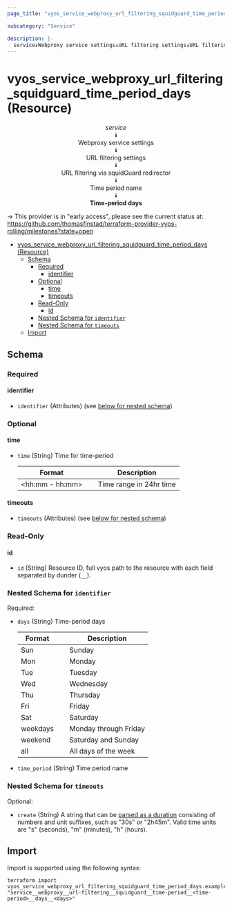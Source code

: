 ```yaml
---
page_title: "vyos_service_webproxy_url_filtering_squidguard_time_period_days Resource - vyos"

subcategory: "Service"

description: |-
  service⯯Webproxy service settings⯯URL filtering settings⯯URL filtering via squidGuard redirector⯯Time period name⯯Time-period days
---
```


# vyos_service_webproxy_url_filtering_squidguard_time_period_days (Resource)
<center>


*service*  
⯯  
Webproxy service settings  
⯯  
URL filtering settings  
⯯  
URL filtering via squidGuard redirector  
⯯  
Time period name  
⯯  
**Time-period days**


</center>

-> This provider is in "early access", please see the current status at: https://github.com/thomasfinstad/terraform-provider-vyos-rolling/milestones?state=open

<!--TOC-->

- [vyos_service_webproxy_url_filtering_squidguard_time_period_days (Resource)](#vyos_service_webproxy_url_filtering_squidguard_time_period_days-resource)
  - [Schema](#schema)
    - [Required](#required)
      - [identifier](#identifier)
    - [Optional](#optional)
      - [time](#time)
      - [timeouts](#timeouts)
    - [Read-Only](#read-only)
      - [id](#id)
    - [Nested Schema for `identifier`](#nested-schema-for-identifier)
    - [Nested Schema for `timeouts`](#nested-schema-for-timeouts)
  - [Import](#import)

<!--TOC-->

<!-- schema generated by tfplugindocs -->
## Schema

### Required

#### identifier
- `identifier` (Attributes) (see [below for nested schema](#nestedatt--identifier))

### Optional

#### time
- `time` (String) Time for time-period

    |  Format           &emsp;|  Description              |
    |-------------------|---------------------------|
    |  &lt;hh:mm - hh:mm&gt;  &emsp;|  Time range in 24hr time  |
#### timeouts
- `timeouts` (Attributes) (see [below for nested schema](#nestedatt--timeouts))

### Read-Only

#### id
- `id` (String) Resource ID, full vyos path to the resource with each field separated by dunder (`__`).

<a id="nestedatt--identifier"></a>
### Nested Schema for `identifier`

Required:

- `days` (String) Time-period days

    |  Format    &emsp;|  Description            |
    |------------|-------------------------|
    |  Sun       &emsp;|  Sunday                 |
    |  Mon       &emsp;|  Monday                 |
    |  Tue       &emsp;|  Tuesday                |
    |  Wed       &emsp;|  Wednesday              |
    |  Thu       &emsp;|  Thursday               |
    |  Fri       &emsp;|  Friday                 |
    |  Sat       &emsp;|  Saturday               |
    |  weekdays  &emsp;|  Monday through Friday  |
    |  weekend   &emsp;|  Saturday and Sunday    |
    |  all       &emsp;|  All days of the week   |
- `time_period` (String) Time period name


<a id="nestedatt--timeouts"></a>
### Nested Schema for `timeouts`

Optional:

- `create` (String) A string that can be [parsed as a duration](https://pkg.go.dev/time#ParseDuration) consisting of numbers and unit suffixes, such as &#34;30s&#34; or &#34;2h45m&#34;. Valid time units are &#34;s&#34; (seconds), &#34;m&#34; (minutes), &#34;h&#34; (hours).

## Import

Import is supported using the following syntax:

```shell
terraform import vyos_service_webproxy_url_filtering_squidguard_time_period_days.example "service__webproxy__url-filtering__squidguard__time-period__<time-period>__days__<days>"
```
